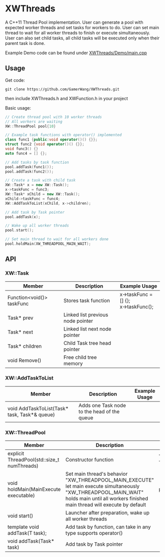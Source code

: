 # XWThreads
A C++11 Thread Pool implementation. User can generate a pool with expected worker threads and set tasks for workers to do.
User can set main thread to wait for all worker threads to finish or execute simultaneously.
User can also set child tasks, all child tasks will be executed only when their parent task is done.

Example Demo code can be found under [XWThreads/Demo/main.cpp](https://github.com/GamerWang/XWThreads/blob/master/XWThreads/Demo/main.cpp)

## Usage

Get code:

```
git clone https://github.com/GamerWang/XWThreads.git
```

then include XWThreads.h and XWFunction.h in your project

Basic usage:
```c++
// Create thread pool with 10 worker threads
// All workers are waiting
XW::ThreadPool pool{10}

// Example task functions with operator() implemented
class func1 {public:void operator()() {}};
struct func2 {void operator()() {}};
void func3() {}
auto func4 = [] {};

// Add tasks by task function
pool.addTask(func1());
pool.addTask(func2());

// Create a task with child task
XW::Task* x = new XW::Task();
x->taskFunc = func3;
XW::Task* xChild = new XW::Task();
xChild->taskFunc = func4;
XW::AddTaskToList(xChild, x->children);

// Add task by Task pointer
pool.addTask(x);

// Wake up all worker threads
pool.start();

// Set main thread to wait for all workers done
pool.holdMain(XW_THREADPOOL_MAIN_WAIT);

```

## API
### XW::Task
|Member|Description|Example Usage|
|-------------|-------------|-------------|
|Function<void()> taskFunc|Stores task function|x->taskFunc = [] {};<br>x->taskFunc();|
|Task* prev|Linked list previous node pointer||
|Task* next|Linked list next node pointer||
|Task* children|Child Task tree head pointer||
|void Remove()|Free child tree memory||

### XW::AddTaskToList
|Member|Description|Example Usage|
|-------------|-------------|-------------|
|void AddTaskToList(Task* task, Task*& queue)|Adds one Task node to the head of the queue||

### XW::ThreadPool
|Member|Description|Example Usage|
|-------------|-------------|-------------|
|explicit ThreadPool(std::size_t numThreads)|Constructor function|ThreadPool pool1{10};<br>ThreadPool pool2(5);|
|void holdMain(MainExecute executable)|Set main thread's behavior<br>"XW_THREADPOOL_MAIN_EXECUTE" let main execute simultaneously<br>"XW_THREADPOOL_MAIN_WAIT" holds main until all workers finished<br>main thread will execute by default|pool.holdMain(XW_THREADPOOL_MAIN_WAIT);|
|void start()|Launcher after preparation, wake up all worker threads||
|template<typename T> void addTask(T task);|Add task by function, can take in any type supports operator()||
|void addTask(Task* task)|Add task by Task pointer||
